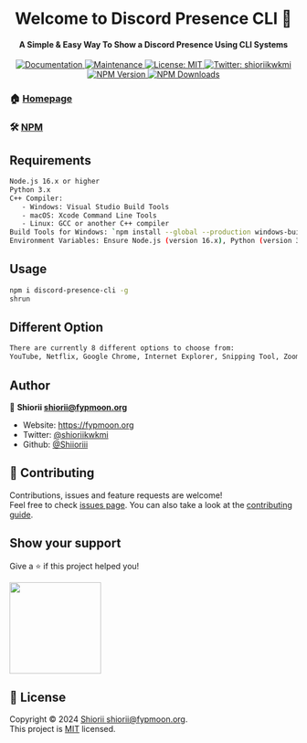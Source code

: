 <h1 align="center">Welcome to Discord Presence CLI 👋</h1>
<h4 align="center">A Simple & Easy Way To Show a Discord Presence Using CLI Systems</h4>
<div class="shiorii" align="center">
<p>
  <a href="https://github.com/Shiioriii/DiscordPresenceCLI#readme" target="_blank">
    <img alt="Documentation" src="https://img.shields.io/badge/documentation-yes-brightgreen.svg?style=flat-square" />
  </a>
  <a href="https://github.com/Shiioriii/DiscordPresenceCLI/graphs/commit-activity" target="_blank">
    <img alt="Maintenance" src="https://img.shields.io/badge/Maintained%3F-yes-green.svg?style=flat-square" />
  </a>
  <a href="https://github.com/Shiioriii/DiscordPresenceCLI/blob/main/LICENSE" target="_blank">
    <img alt="License: MIT" src="https://img.shields.io/github/license/Shiioriii/Discord-Presence-CLI?style=flat-square" />
  </a>
  <a href="https://twitter.com/shioriikwkmi" target="_blank">
    <img alt="Twitter: shioriikwkmi" src="https://img.shields.io/twitter/follow/shioriikwkmi.svg?style=social" />
  </a>
  <a href="https://npmjs.org/package/discord-presence-cli" target="_blank">
  <img alt="NPM Version" src="https://img.shields.io/npm/v/discord-presence-cli?style=flat-square" />
  </a>
  <a href="https://npmjs.org/package/discord-presence.cli" target="_blank">
  <img alt="NPM Downloads" src="https://img.shields.io/npm/dt/discord-presence-cli?style=flat-square&logo=npm">
  </a>
</p>
</div>

### 🏠 [Homepage](https://github.com/Shiioriii/DiscordPresenceCLI#readme)
### 🛠️ [NPM](https://npmjs.org/package/discord-presence-cli)

## Requirements

```sh
Node.js 16.x or higher
Python 3.x
C++ Compiler:
   - Windows: Visual Studio Build Tools
   - macOS: Xcode Command Line Tools
   - Linux: GCC or another C++ compiler
Build Tools for Windows: `npm install --global --production windows-build-tools`
Environment Variables: Ensure Node.js (version 16.x), Python (version 3.x), and the C++ compiler paths are in your system's PATH.
```

## Usage

```sh
npm i discord-presence-cli -g
shrun
```
## Different Option

```sh
There are currently 8 different options to choose from: 
YouTube, Netflix, Google Chrome, Internet Explorer, Snipping Tool, Zoom, Fortnite, Minecraft, Minecraft 2, Among Us, and Forza Horizon 4.
```

## Author

👤 **Shiorii <shiorii@fypmoon.org>**

* Website: https://fypmoon.org
* Twitter: [@shioriikwkmi](https://twitter.com/shioriikwkmi)
* Github: [@Shiioriii](https://github.com/Shiioriii)

## 🤝 Contributing

Contributions, issues and feature requests are welcome!<br />Feel free to check [issues page](https://github.com/Shiioriii/DiscordPresenceCLI/issues). You can also take a look at the [contributing guide](https://github.com/Shiioriii/DiscordPresenceCLI/blob/main/CONTRIBUTING.md).

## Show your support

Give a ⭐️ if this project helped you!

<a href="https://www.patreon.com/shiorii">
  <img src="https://c5.patreon.com/external/logo/become_a_patron_button@2x.png" width="160">
</a>

## 📝 License

Copyright © 2024 [Shiorii <shiorii@fypmoon.org>](https://github.com/Shiioriii).<br />
This project is [MIT](https://github.com/Shiioriii/DiscordPresenceCLI/blob/main/LICENSE) licensed.